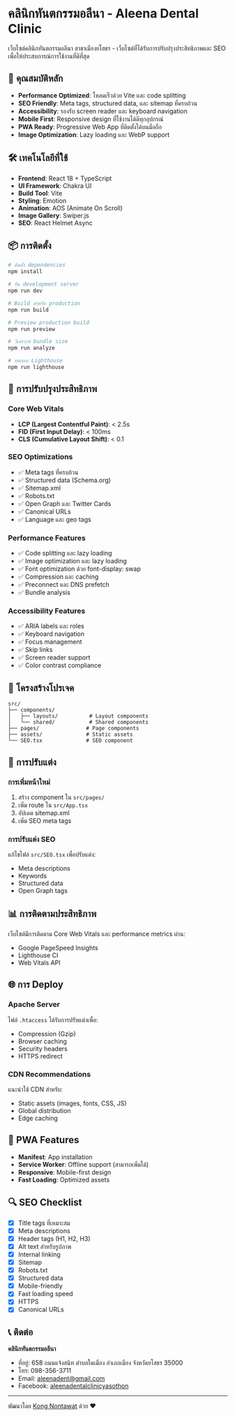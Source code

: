 # คลินิกทันตกรรมอลีนา - Aleena Dental Clinic

เว็บไซต์คลินิกทันตกรรมอลีนา สาขาเมืองยโสธร - เว็บไซต์ที่ได้รับการปรับปรุงประสิทธิภาพและ SEO เพื่อให้ประสบการณ์การใช้งานที่ดีที่สุด

## 🚀 คุณสมบัติหลัก

- **Performance Optimized**: โหลดเร็วด้วย Vite และ code splitting
- **SEO Friendly**: Meta tags, structured data, และ sitemap ที่ครบถ้วน
- **Accessibility**: รองรับ screen reader และ keyboard navigation
- **Mobile First**: Responsive design ที่ใช้งานได้ดีทุกอุปกรณ์
- **PWA Ready**: Progressive Web App ที่ติดตั้งได้บนมือถือ
- **Image Optimization**: Lazy loading และ WebP support

## 🛠️ เทคโนโลยีที่ใช้

- **Frontend**: React 18 + TypeScript
- **UI Framework**: Chakra UI
- **Build Tool**: Vite
- **Styling**: Emotion
- **Animation**: AOS (Animate On Scroll)
- **Image Gallery**: Swiper.js
- **SEO**: React Helmet Async

## 📦 การติดตั้ง

```bash
# ติดตั้ง dependencies
npm install

# รัน development server
npm run dev

# Build สำหรับ production
npm run build

# Preview production build
npm run preview

# วิเคราะห์ bundle size
npm run analyze

# ทดสอบ Lighthouse
npm run lighthouse
```

## 🎯 การปรับปรุงประสิทธิภาพ

### Core Web Vitals
- **LCP (Largest Contentful Paint)**: < 2.5s
- **FID (First Input Delay)**: < 100ms
- **CLS (Cumulative Layout Shift)**: < 0.1

### SEO Optimizations
- ✅ Meta tags ที่ครบถ้วน
- ✅ Structured data (Schema.org)
- ✅ Sitemap.xml
- ✅ Robots.txt
- ✅ Open Graph และ Twitter Cards
- ✅ Canonical URLs
- ✅ Language และ geo tags

### Performance Features
- ✅ Code splitting และ lazy loading
- ✅ Image optimization และ lazy loading
- ✅ Font optimization ด้วย font-display: swap
- ✅ Compression และ caching
- ✅ Preconnect และ DNS prefetch
- ✅ Bundle analysis

### Accessibility Features
- ✅ ARIA labels และ roles
- ✅ Keyboard navigation
- ✅ Focus management
- ✅ Skip links
- ✅ Screen reader support
- ✅ Color contrast compliance

## 📁 โครงสร้างโปรเจค

```
src/
├── components/
│   ├── layouts/          # Layout components
│   └── shared/           # Shared components
├── pages/               # Page components
├── assets/              # Static assets
└── SEO.tsx              # SEO component
```

## 🔧 การปรับแต่ง

### การเพิ่มหน้าใหม่
1. สร้าง component ใน `src/pages/`
2. เพิ่ม route ใน `src/App.tsx`
3. อัปเดต sitemap.xml
4. เพิ่ม SEO meta tags

### การปรับแต่ง SEO
แก้ไขไฟล์ `src/SEO.tsx` เพื่อปรับแต่ง:
- Meta descriptions
- Keywords
- Structured data
- Open Graph tags

## 📊 การติดตามประสิทธิภาพ

เว็บไซต์มีการติดตาม Core Web Vitals และ performance metrics ผ่าน:
- Google PageSpeed Insights
- Lighthouse CI
- Web Vitals API

## 🌐 การ Deploy

### Apache Server
ไฟล์ `.htaccess` ได้รับการปรับแต่งเพื่อ:
- Compression (Gzip)
- Browser caching
- Security headers
- HTTPS redirect

### CDN Recommendations
แนะนำใช้ CDN สำหรับ:
- Static assets (images, fonts, CSS, JS)
- Global distribution
- Edge caching

## 📱 PWA Features

- **Manifest**: App installation
- **Service Worker**: Offline support (สามารถเพิ่มได้)
- **Responsive**: Mobile-first design
- **Fast Loading**: Optimized assets

## 🔍 SEO Checklist

- [x] Title tags ที่เหมาะสม
- [x] Meta descriptions
- [x] Header tags (H1, H2, H3)
- [x] Alt text สำหรับรูปภาพ
- [x] Internal linking
- [x] Sitemap
- [x] Robots.txt
- [x] Structured data
- [x] Mobile-friendly
- [x] Fast loading speed
- [x] HTTPS
- [x] Canonical URLs

## 📞 ติดต่อ

**คลินิกทันตกรรมอลีนา**
- ที่อยู่: 658 ถนนแจ้งสนิท ตำบลในเมือง อำเภอเมือง จังหวัดยโสธร 35000
- โทร: 098-356-3711
- Email: aleenadent@gmail.com
- Facebook: [aleenadentalclinicyasothon](https://www.facebook.com/aleenadentalclinicyasothon)

---

พัฒนาโดย [Kong Nontawat](https://www.facebook.com/kongnontawat.dev) ด้วย ❤️